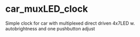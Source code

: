 # car_muxLED_clock
Simple clock for car with multiplexed direct driven 4x7LED w. autobrightness and one pushbutton adjust
